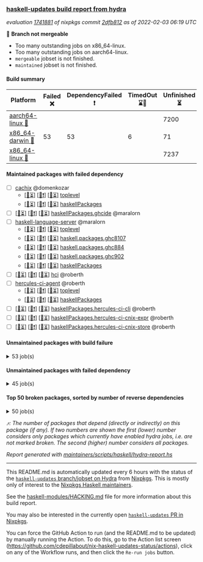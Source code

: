 ### [haskell-updates build report from hydra](https://hydra.nixos.org/jobset/nixpkgs/haskell-updates)
*evaluation [1741881](https://hydra.nixos.org/eval/1741881) of nixpkgs commit [2dfb812](https://github.com/NixOS/nixpkgs/commits/2dfb8125f9e5cdda24d9aa065bc0a2902c035dba) as of 2022-02-03 06:19 UTC*

:red_circle: **Branch not mergeable**
  * Too many outstanding jobs on x86_64-linux.
  * Too many outstanding jobs on aarch64-linux.
  * `mergeable` jobset is not finished.
  * `maintained` jobset is not finished.

#### Build summary

 | Platform | Failed :x: | DependencyFailed :heavy_exclamation_mark: | TimedOut :hourglass::no_entry_sign: | Unfinished :hourglass_flowing_sand: | Success :heavy_check_mark: | 
 | --- | --- | --- | --- | --- | --- | 
 | [aarch64-linux :iphone:](https://hydra.nixos.org/eval/1741881?filter=.aarch64-linux) |  |  |  | 7200 |  | 
 | [x86_64-darwin :apple:](https://hydra.nixos.org/eval/1741881?filter=.x86_64-darwin) | 53 | 53 | 6 | 71 | 6969 | 
 | [x86_64-linux :penguin:](https://hydra.nixos.org/eval/1741881?filter=.x86_64-linux) |  |  |  | 7237 | 12 | 
#### Maintained packages with failed dependency
- [ ] [cachix](https://hydra.nixos.org/eval/1741881?filter=cachix) @domenkozar
  - [[:iphone::hourglass_flowing_sand:]](https://hydra.nixos.org/build/166372352) [[:apple::heavy_exclamation_mark:]](https://hydra.nixos.org/build/166216842) [[:penguin::hourglass_flowing_sand:]](https://hydra.nixos.org/build/166384923) [toplevel](https://hydra.nixos.org/eval/1741881?filter=cachix)
  - [[:iphone::hourglass_flowing_sand:]](https://hydra.nixos.org/build/166381166) [[:apple::heavy_exclamation_mark:]](https://hydra.nixos.org/build/166216828) [[:penguin::hourglass_flowing_sand:]](https://hydra.nixos.org/build/166385700) [haskellPackages](https://hydra.nixos.org/eval/1741881?filter=haskellPackages.cachix)
- [ ] [[:iphone::hourglass_flowing_sand:]](https://hydra.nixos.org/build/166379152) [[:apple::heavy_exclamation_mark:]](https://hydra.nixos.org/build/166150049) [[:penguin::hourglass_flowing_sand:]](https://hydra.nixos.org/build/166375597) [haskellPackages.ghcide](https://hydra.nixos.org/eval/1741881?filter=haskellPackages.ghcide) @maralorn
- [ ] [haskell-language-server](https://hydra.nixos.org/eval/1741881?filter=haskell-language-server) @maralorn
  - [[:iphone::hourglass_flowing_sand:]](https://hydra.nixos.org/build/166379929) [[:apple::heavy_exclamation_mark:]](https://hydra.nixos.org/build/166148447) [[:penguin::hourglass_flowing_sand:]](https://hydra.nixos.org/build/166377370) [toplevel](https://hydra.nixos.org/eval/1741881?filter=haskell-language-server)
  - [[:iphone::hourglass_flowing_sand:]](https://hydra.nixos.org/build/166385163) [[:apple::heavy_exclamation_mark:]](https://hydra.nixos.org/build/166150339) [[:penguin::hourglass_flowing_sand:]](https://hydra.nixos.org/build/166373915) [haskell.packages.ghc8107](https://hydra.nixos.org/eval/1741881?filter=haskell.packages.ghc8107.haskell-language-server)
  - [[:iphone::hourglass_flowing_sand:]](https://hydra.nixos.org/build/166380644) [[:apple::heavy_exclamation_mark:]](https://hydra.nixos.org/build/166148017) [[:penguin::hourglass_flowing_sand:]](https://hydra.nixos.org/build/166378922) [haskell.packages.ghc884](https://hydra.nixos.org/eval/1741881?filter=haskell.packages.ghc884.haskell-language-server)
  - [[:iphone::hourglass_flowing_sand:]](https://hydra.nixos.org/build/166376918) [[:apple::heavy_exclamation_mark:]](https://hydra.nixos.org/build/166149203) [[:penguin::hourglass_flowing_sand:]](https://hydra.nixos.org/build/166378155) [haskell.packages.ghc902](https://hydra.nixos.org/eval/1741881?filter=haskell.packages.ghc902.haskell-language-server)
  - [[:iphone::hourglass_flowing_sand:]](https://hydra.nixos.org/build/166381791) [[:apple::heavy_exclamation_mark:]](https://hydra.nixos.org/build/166148625) [[:penguin::hourglass_flowing_sand:]](https://hydra.nixos.org/build/166381398) [haskellPackages](https://hydra.nixos.org/eval/1741881?filter=haskellPackages.haskell-language-server)
- [ ] [[:iphone::hourglass_flowing_sand:]](https://hydra.nixos.org/build/166380380) [[:apple::heavy_exclamation_mark:]](https://hydra.nixos.org/build/166216824) [[:penguin::hourglass_flowing_sand:]](https://hydra.nixos.org/build/166378731) [hci](https://hydra.nixos.org/eval/1741881?filter=hci) @roberth
- [ ] [hercules-ci-agent](https://hydra.nixos.org/eval/1741881?filter=hercules-ci-agent) @roberth
  - [[:iphone::hourglass_flowing_sand:]](https://hydra.nixos.org/build/166374566) [[:apple::heavy_exclamation_mark:]](https://hydra.nixos.org/build/166216862) [[:penguin::hourglass_flowing_sand:]](https://hydra.nixos.org/build/166378612) [toplevel](https://hydra.nixos.org/eval/1741881?filter=hercules-ci-agent)
  - [[:iphone::hourglass_flowing_sand:]](https://hydra.nixos.org/build/166375321) [[:apple::heavy_exclamation_mark:]](https://hydra.nixos.org/build/166216841) [[:penguin::hourglass_flowing_sand:]](https://hydra.nixos.org/build/166373237) [haskellPackages](https://hydra.nixos.org/eval/1741881?filter=haskellPackages.hercules-ci-agent)
- [ ] [[:iphone::hourglass_flowing_sand:]](https://hydra.nixos.org/build/166379105) [[:apple::heavy_exclamation_mark:]](https://hydra.nixos.org/build/166216849) [[:penguin::hourglass_flowing_sand:]](https://hydra.nixos.org/build/166373334) [haskellPackages.hercules-ci-cli](https://hydra.nixos.org/eval/1741881?filter=haskellPackages.hercules-ci-cli) @roberth
- [ ] [[:iphone::hourglass_flowing_sand:]](https://hydra.nixos.org/build/166375964) [[:apple::heavy_exclamation_mark:]](https://hydra.nixos.org/build/166216867) [[:penguin::hourglass_flowing_sand:]](https://hydra.nixos.org/build/166386843) [haskellPackages.hercules-ci-cnix-expr](https://hydra.nixos.org/eval/1741881?filter=haskellPackages.hercules-ci-cnix-expr) @roberth
- [ ] [[:iphone::hourglass_flowing_sand:]](https://hydra.nixos.org/build/166383354) [[:apple::heavy_exclamation_mark:]](https://hydra.nixos.org/build/166216844) [[:penguin::hourglass_flowing_sand:]](https://hydra.nixos.org/build/166377207) [haskellPackages.hercules-ci-cnix-store](https://hydra.nixos.org/eval/1741881?filter=haskellPackages.hercules-ci-cnix-store) @roberth
#### Unmaintained packages with build failure
<details><summary>53 job(s) </summary>

- [ ] [[:iphone::hourglass_flowing_sand:]](https://hydra.nixos.org/build/166374710) [[:apple::x:]](https://hydra.nixos.org/build/166148832) [[:penguin::hourglass_flowing_sand:]](https://hydra.nixos.org/build/166379247) [haskellPackages.hls-plugin-api](https://hydra.nixos.org/eval/1741881?filter=haskellPackages.hls-plugin-api)  :arrow_heading_up: 23 | 25
- [ ] [[:iphone::hourglass_flowing_sand:]](https://hydra.nixos.org/build/166372522) [[:apple::x:]](https://hydra.nixos.org/build/165500555) [[:penguin::hourglass_flowing_sand:]](https://hydra.nixos.org/build/166376400) [haskellPackages.thyme](https://hydra.nixos.org/eval/1741881?filter=haskellPackages.thyme)  :arrow_heading_up: 6 | 15
- [ ] [[:iphone::hourglass_flowing_sand:]](https://hydra.nixos.org/build/166384558) [[:apple::x:]](https://hydra.nixos.org/build/166150124) [[:penguin::hourglass_flowing_sand:]](https://hydra.nixos.org/build/166374889) [haskellPackages.nri-prelude](https://hydra.nixos.org/eval/1741881?filter=haskellPackages.nri-prelude)  :arrow_heading_up: 5 | 7
- [ ] [[:iphone::hourglass_flowing_sand:]](https://hydra.nixos.org/build/166383825) [[:apple::x:]](https://hydra.nixos.org/build/165493168) [[:penguin::hourglass_flowing_sand:]](https://hydra.nixos.org/build/166372762) [haskellPackages.exinst](https://hydra.nixos.org/eval/1741881?filter=haskellPackages.exinst)  :arrow_heading_up: 4 | 6
- [ ] [[:iphone::hourglass_flowing_sand:]](https://hydra.nixos.org/build/166379234) [[:apple::x:]](https://hydra.nixos.org/build/165659926) [[:penguin::hourglass_flowing_sand:]](https://hydra.nixos.org/build/166375668) [haskellPackages.ptr-poker](https://hydra.nixos.org/eval/1741881?filter=haskellPackages.ptr-poker)  :arrow_heading_up: 3 | 4
- [ ] [[:iphone::hourglass_flowing_sand:]](https://hydra.nixos.org/build/166384273) [[:apple::x:]](https://hydra.nixos.org/build/165492120) [[:penguin::hourglass_flowing_sand:]](https://hydra.nixos.org/build/166373187) [haskellPackages.free-vector-spaces](https://hydra.nixos.org/eval/1741881?filter=haskellPackages.free-vector-spaces)  :arrow_heading_up: 1 | 7
- [ ] [[:iphone::hourglass_flowing_sand:]](https://hydra.nixos.org/build/166385062) [[:apple::x:]](https://hydra.nixos.org/build/166149681) [[:penguin::hourglass_flowing_sand:]](https://hydra.nixos.org/build/166381644) [haskellPackages.lzlib](https://hydra.nixos.org/eval/1741881?filter=haskellPackages.lzlib)  :arrow_heading_up: 1 | 2
- [ ] [[:iphone::hourglass_flowing_sand:]](https://hydra.nixos.org/build/166375099) [[:apple::x:]](https://hydra.nixos.org/build/165493743) [[:penguin::hourglass_flowing_sand:]](https://hydra.nixos.org/build/166374805) [haskellPackages.easytensor](https://hydra.nixos.org/eval/1741881?filter=haskellPackages.easytensor)  :arrow_heading_up: 1 | 1
- [ ] [[:iphone::hourglass_flowing_sand:]](https://hydra.nixos.org/build/166376591) [[:apple::x:]](https://hydra.nixos.org/build/166149600) [[:penguin::hourglass_flowing_sand:]](https://hydra.nixos.org/build/166373920) [haskellPackages.gi-gdkx11](https://hydra.nixos.org/eval/1741881?filter=haskellPackages.gi-gdkx11)  :arrow_heading_up: 1 | 1
- [ ] [[:iphone::hourglass_flowing_sand:]](https://hydra.nixos.org/build/166376392) [[:apple::x:]](https://hydra.nixos.org/build/165500381) [[:penguin::hourglass_flowing_sand:]](https://hydra.nixos.org/build/166374847) [haskellPackages.keep-alive](https://hydra.nixos.org/eval/1741881?filter=haskellPackages.keep-alive)  :arrow_heading_up: 1 | 1
- [ ] [[:iphone::hourglass_flowing_sand:]](https://hydra.nixos.org/build/166377732) [[:apple::x:]](https://hydra.nixos.org/build/165504394) [[:penguin::hourglass_flowing_sand:]](https://hydra.nixos.org/build/166372942) [haskellPackages.opencv](https://hydra.nixos.org/eval/1741881?filter=haskellPackages.opencv)  :arrow_heading_up: 1 | 1
- [ ] [[:iphone::hourglass_flowing_sand:]](https://hydra.nixos.org/build/166385506) [[:apple::x:]](https://hydra.nixos.org/build/165503940) [[:penguin::hourglass_flowing_sand:]](https://hydra.nixos.org/build/166381194) [haskellPackages.pipes-zlib](https://hydra.nixos.org/eval/1741881?filter=haskellPackages.pipes-zlib)  :arrow_heading_up: 0 | 5
- [ ] [[:iphone::hourglass_flowing_sand:]](https://hydra.nixos.org/build/166372373) [[:apple::x:]](https://hydra.nixos.org/build/165497853) [[:penguin::hourglass_flowing_sand:]](https://hydra.nixos.org/build/166382188) [haskellPackages.hmidi](https://hydra.nixos.org/eval/1741881?filter=haskellPackages.hmidi)  :arrow_heading_up: 0 | 4
- [ ] [[:iphone::hourglass_flowing_sand:]](https://hydra.nixos.org/build/166384481) [[:apple::x:]](https://hydra.nixos.org/build/165502245) [[:penguin::hourglass_flowing_sand:]](https://hydra.nixos.org/build/166377080) [haskellPackages.zip](https://hydra.nixos.org/eval/1741881?filter=haskellPackages.zip)  :arrow_heading_up: 0 | 4
- [ ] [[:iphone::hourglass_flowing_sand:]](https://hydra.nixos.org/build/166373791) [[:apple::x:]](https://hydra.nixos.org/build/165503600) [[:penguin::hourglass_flowing_sand:]](https://hydra.nixos.org/build/166375234) [haskellPackages.posix-socket](https://hydra.nixos.org/eval/1741881?filter=haskellPackages.posix-socket)  :arrow_heading_up: 0 | 2
- [ ] [[:iphone::hourglass_flowing_sand:]](https://hydra.nixos.org/build/166376122) [[:apple::x:]](https://hydra.nixos.org/build/165485972) [[:penguin::hourglass_flowing_sand:]](https://hydra.nixos.org/build/166378832) [haskellPackages.hamid](https://hydra.nixos.org/eval/1741881?filter=haskellPackages.hamid)  :arrow_heading_up: 0 | 1
- [ ] [[:iphone::hourglass_flowing_sand:]](https://hydra.nixos.org/build/166373971) [[:apple::x:]](https://hydra.nixos.org/build/165487096) [[:penguin::hourglass_flowing_sand:]](https://hydra.nixos.org/build/166374798) [haskellPackages.hmatrix-morpheus](https://hydra.nixos.org/eval/1741881?filter=haskellPackages.hmatrix-morpheus)  :arrow_heading_up: 0 | 1
- [ ] [[:iphone::hourglass_flowing_sand:]](https://hydra.nixos.org/build/166382718) [[:apple::x:]](https://hydra.nixos.org/build/165506012) [[:penguin::hourglass_flowing_sand:]](https://hydra.nixos.org/build/166386950) [haskellPackages.huckleberry](https://hydra.nixos.org/eval/1741881?filter=haskellPackages.huckleberry)  :arrow_heading_up: 0 | 1
- [ ] [[:iphone::hourglass_flowing_sand:]](https://hydra.nixos.org/build/166385889) [[:apple::x:]](https://hydra.nixos.org/build/165496798) [[:penguin::hourglass_flowing_sand:]](https://hydra.nixos.org/build/166372631) [haskellPackages.openal-ffi](https://hydra.nixos.org/eval/1741881?filter=haskellPackages.openal-ffi)  :arrow_heading_up: 0 | 1
- [ ] [[:iphone::hourglass_flowing_sand:]](https://hydra.nixos.org/build/166373146) [[:apple::x:]](https://hydra.nixos.org/build/165493861) [[:penguin::hourglass_flowing_sand:]](https://hydra.nixos.org/build/166379457) [haskellPackages.select](https://hydra.nixos.org/eval/1741881?filter=haskellPackages.select)  :arrow_heading_up: 0 | 1
- [ ] [[:iphone::hourglass_flowing_sand:]](https://hydra.nixos.org/build/166377970) [[:apple::x:]](https://hydra.nixos.org/build/165492575) [[:penguin::hourglass_flowing_sand:]](https://hydra.nixos.org/build/166381372) [haskellPackages.sysinfo](https://hydra.nixos.org/eval/1741881?filter=haskellPackages.sysinfo)  :arrow_heading_up: 0 | 1
- [ ] [[:iphone::hourglass_flowing_sand:]](https://hydra.nixos.org/build/166386533) [[:apple::x:]](https://hydra.nixos.org/build/165500018) [[:penguin::hourglass_flowing_sand:]](https://hydra.nixos.org/build/166373474) [haskellPackages.FractalArt](https://hydra.nixos.org/eval/1741881?filter=haskellPackages.FractalArt) 
- [ ] [[:iphone::hourglass_flowing_sand:]](https://hydra.nixos.org/build/166383431) [[:apple::x:]](https://hydra.nixos.org/build/165497098) [[:penguin::hourglass_flowing_sand:]](https://hydra.nixos.org/build/166381035) [haskellPackages.chiphunk](https://hydra.nixos.org/eval/1741881?filter=haskellPackages.chiphunk) 
- [ ] [[:iphone::hourglass_flowing_sand:]](https://hydra.nixos.org/build/166378154) [[:apple::x:]](https://hydra.nixos.org/build/165501696) [[:penguin::hourglass_flowing_sand:]](https://hydra.nixos.org/build/166377146) [haskellPackages.diskhash](https://hydra.nixos.org/eval/1741881?filter=haskellPackages.diskhash) 
- [ ] [[:iphone::hourglass_flowing_sand:]](https://hydra.nixos.org/build/166380041) [[:apple::x:]](https://hydra.nixos.org/build/166149186) [[:penguin::hourglass_flowing_sand:]](https://hydra.nixos.org/build/166382717) [haskellPackages.epub-tools](https://hydra.nixos.org/eval/1741881?filter=haskellPackages.epub-tools) 
- [ ] [[:iphone::hourglass_flowing_sand:]](https://hydra.nixos.org/build/166382681) [[:apple::x:]](https://hydra.nixos.org/build/165504985) [[:penguin::hourglass_flowing_sand:]](https://hydra.nixos.org/build/166380835) [haskellPackages.float128](https://hydra.nixos.org/eval/1741881?filter=haskellPackages.float128) 
- [ ] [[:iphone::hourglass_flowing_sand:]](https://hydra.nixos.org/build/166373762) [[:apple::x:]](https://hydra.nixos.org/build/165485153) [[:penguin::hourglass_flowing_sand:]](https://hydra.nixos.org/build/166378803) [haskellPackages.gerrit](https://hydra.nixos.org/eval/1741881?filter=haskellPackages.gerrit) 
- [ ] [[:iphone::hourglass_flowing_sand:]](https://hydra.nixos.org/build/166380515) [[:apple::x:]](https://hydra.nixos.org/build/165500299) [[:penguin::hourglass_flowing_sand:]](https://hydra.nixos.org/build/166381306) [haskellPackages.gtk-traymanager](https://hydra.nixos.org/eval/1741881?filter=haskellPackages.gtk-traymanager) 
- [ ] [[:iphone::hourglass_flowing_sand:]](https://hydra.nixos.org/build/166374506) [[:apple::x:]](https://hydra.nixos.org/build/165485659) [[:penguin::hourglass_flowing_sand:]](https://hydra.nixos.org/build/166379150) [haskellPackages.hid](https://hydra.nixos.org/eval/1741881?filter=haskellPackages.hid) 
- [ ] [[:iphone::hourglass_flowing_sand:]](https://hydra.nixos.org/build/166379047) [[:apple::x:]](https://hydra.nixos.org/build/166150186) [[:penguin::hourglass_flowing_sand:]](https://hydra.nixos.org/build/166382101) [haskellPackages.highlight](https://hydra.nixos.org/eval/1741881?filter=haskellPackages.highlight) 
- [ ] [[:iphone::hourglass_flowing_sand:]](https://hydra.nixos.org/build/166382125) [[:apple::x:]](https://hydra.nixos.org/build/165485423) [[:penguin::hourglass_flowing_sand:]](https://hydra.nixos.org/build/166383929) [haskellPackages.hinotify-conduit](https://hydra.nixos.org/eval/1741881?filter=haskellPackages.hinotify-conduit) 
- [ ] [[:iphone::hourglass_flowing_sand:]](https://hydra.nixos.org/build/166373384) [[:apple::x:]](https://hydra.nixos.org/build/166148354) [[:penguin::hourglass_flowing_sand:]](https://hydra.nixos.org/build/166375596) [haskellPackages.hs](https://hydra.nixos.org/eval/1741881?filter=haskellPackages.hs) 
- [ ] [[:iphone::hourglass_flowing_sand:]](https://hydra.nixos.org/build/166379364) [[:apple::x:]](https://hydra.nixos.org/build/166149015) [[:penguin::hourglass_flowing_sand:]](https://hydra.nixos.org/build/166376904) [haskellPackages.hs-opentelemetry-instrumentation-persistent](https://hydra.nixos.org/eval/1741881?filter=haskellPackages.hs-opentelemetry-instrumentation-persistent) 
- [ ] [[:iphone::hourglass_flowing_sand:]](https://hydra.nixos.org/build/166382595) [[:apple::x:]](https://hydra.nixos.org/build/165501979) [[:penguin::hourglass_flowing_sand:]](https://hydra.nixos.org/build/166374434) [haskellPackages.hsshellscript](https://hydra.nixos.org/eval/1741881?filter=haskellPackages.hsshellscript) 
- [ ] [[:iphone::hourglass_flowing_sand:]](https://hydra.nixos.org/build/166386609) [[:apple::x:]](https://hydra.nixos.org/build/165488789) [[:penguin::hourglass_flowing_sand:]](https://hydra.nixos.org/build/166379235) [haskellPackages.hssourceinfo](https://hydra.nixos.org/eval/1741881?filter=haskellPackages.hssourceinfo) 
- [ ] [[:iphone::hourglass_flowing_sand:]](https://hydra.nixos.org/build/166379210) [[:apple::x:]](https://hydra.nixos.org/build/165498514) [[:penguin::hourglass_flowing_sand:]](https://hydra.nixos.org/build/166382219) [haskellPackages.ipcvar](https://hydra.nixos.org/eval/1741881?filter=haskellPackages.ipcvar) 
- [ ] [[:iphone::hourglass_flowing_sand:]](https://hydra.nixos.org/build/166380132) [[:apple::x:]](https://hydra.nixos.org/build/165491912) [[:penguin::hourglass_flowing_sand:]](https://hydra.nixos.org/build/166376932) [haskellPackages.linux-framebuffer](https://hydra.nixos.org/eval/1741881?filter=haskellPackages.linux-framebuffer) 
- [ ] [[:iphone::hourglass_flowing_sand:]](https://hydra.nixos.org/build/166381322) [[:apple::x:]](https://hydra.nixos.org/build/165502371) [[:penguin::hourglass_flowing_sand:]](https://hydra.nixos.org/build/166383897) [haskellPackages.mediawiki2latex](https://hydra.nixos.org/eval/1741881?filter=haskellPackages.mediawiki2latex) 
- [ ] [[:iphone::hourglass_flowing_sand:]](https://hydra.nixos.org/build/166384899) [[:apple::x:]](https://hydra.nixos.org/build/165495938) [[:penguin::hourglass_flowing_sand:]](https://hydra.nixos.org/build/166386100) [haskellPackages.mercury-api](https://hydra.nixos.org/eval/1741881?filter=haskellPackages.mercury-api) 
- [ ] [[:iphone::hourglass_flowing_sand:]](https://hydra.nixos.org/build/166385828) [[:apple::x:]](https://hydra.nixos.org/build/165485881) [[:penguin::hourglass_flowing_sand:]](https://hydra.nixos.org/build/166385214) [haskellPackages.nano-cryptr](https://hydra.nixos.org/eval/1741881?filter=haskellPackages.nano-cryptr) 
- [ ] [[:iphone::hourglass_flowing_sand:]](https://hydra.nixos.org/build/166382868) [[:apple::x:]](https://hydra.nixos.org/build/166148117) [[:penguin::hourglass_flowing_sand:]](https://hydra.nixos.org/build/166374153) [haskellPackages.persistent-pagination](https://hydra.nixos.org/eval/1741881?filter=haskellPackages.persistent-pagination) 
- [ ] [[:iphone::hourglass_flowing_sand:]](https://hydra.nixos.org/build/166382945) [[:apple::x:]](https://hydra.nixos.org/build/165501847) [[:penguin::hourglass_flowing_sand:]](https://hydra.nixos.org/build/166378250) [haskellPackages.ping-wrapper](https://hydra.nixos.org/eval/1741881?filter=haskellPackages.ping-wrapper) 
- [ ] [[:iphone::hourglass_flowing_sand:]](https://hydra.nixos.org/build/166385694) [[:apple::x:]](https://hydra.nixos.org/build/165492812) [[:penguin::hourglass_flowing_sand:]](https://hydra.nixos.org/build/166379107) [haskellPackages.posix-timer](https://hydra.nixos.org/eval/1741881?filter=haskellPackages.posix-timer) 
- [ ] [[:iphone::hourglass_flowing_sand:]](https://hydra.nixos.org/build/166384156) [[:apple::x:]](https://hydra.nixos.org/build/165494665) [[:penguin::hourglass_flowing_sand:]](https://hydra.nixos.org/build/166383337) [haskellPackages.procex](https://hydra.nixos.org/eval/1741881?filter=haskellPackages.procex) 
- [ ] [[:iphone::hourglass_flowing_sand:]](https://hydra.nixos.org/build/166382412) [[:apple::x:]](https://hydra.nixos.org/build/165493255) [[:penguin::hourglass_flowing_sand:]](https://hydra.nixos.org/build/166380038) [haskellPackages.pthread](https://hydra.nixos.org/eval/1741881?filter=haskellPackages.pthread) 
- [ ] [[:iphone::hourglass_flowing_sand:]](https://hydra.nixos.org/build/166376482) [[:apple::x:]](https://hydra.nixos.org/build/166148274) [[:penguin::hourglass_flowing_sand:]](https://hydra.nixos.org/build/166372733) [haskellPackages.sandwich-webdriver](https://hydra.nixos.org/eval/1741881?filter=haskellPackages.sandwich-webdriver) 
- [ ] [[:iphone::hourglass_flowing_sand:]](https://hydra.nixos.org/build/166380712) [[:apple::x:]](https://hydra.nixos.org/build/165499719) [[:penguin::hourglass_flowing_sand:]](https://hydra.nixos.org/build/166373099) [haskellPackages.sfml-audio](https://hydra.nixos.org/eval/1741881?filter=haskellPackages.sfml-audio) 
- [ ] [[:iphone::hourglass_flowing_sand:]](https://hydra.nixos.org/build/166386206) [[:apple::x:]](https://hydra.nixos.org/build/165495485) [[:penguin::hourglass_flowing_sand:]](https://hydra.nixos.org/build/166380317) [haskellPackages.shared-memory](https://hydra.nixos.org/eval/1741881?filter=haskellPackages.shared-memory) 
- [ ] [[:iphone::hourglass_flowing_sand:]](https://hydra.nixos.org/build/166375957) [[:apple::x:]](https://hydra.nixos.org/build/165500791) [[:penguin::hourglass_flowing_sand:]](https://hydra.nixos.org/build/166372454) [haskellPackages.tailfile-hinotify](https://hydra.nixos.org/eval/1741881?filter=haskellPackages.tailfile-hinotify) 
- [ ] [[:iphone::hourglass_flowing_sand:]](https://hydra.nixos.org/build/166380512) [[:apple::x:]](https://hydra.nixos.org/build/165500226) [[:penguin::hourglass_flowing_sand:]](https://hydra.nixos.org/build/166383521) [haskellPackages.xmonad-utils](https://hydra.nixos.org/eval/1741881?filter=haskellPackages.xmonad-utils) 
- [ ] [[:iphone::hourglass_flowing_sand:]](https://hydra.nixos.org/build/166380177) [[:apple::x:]](https://hydra.nixos.org/build/165501083) [[:penguin::hourglass_flowing_sand:]](https://hydra.nixos.org/build/166383726) [haskellPackages.yoga](https://hydra.nixos.org/eval/1741881?filter=haskellPackages.yoga) 
- [ ] [[:iphone::hourglass_flowing_sand:]](https://hydra.nixos.org/build/166379534) [[:apple::x:]](https://hydra.nixos.org/build/165500983) [[:penguin::hourglass_flowing_sand:]](https://hydra.nixos.org/build/166373353) [haskellPackages.zot](https://hydra.nixos.org/eval/1741881?filter=haskellPackages.zot) 
- [ ] [[:iphone::hourglass_flowing_sand:]](https://hydra.nixos.org/build/166376753) [[:apple::x:]](https://hydra.nixos.org/build/165485793) [[:penguin::hourglass_flowing_sand:]](https://hydra.nixos.org/build/166374219) [haskellPackages.zxcvbn-c](https://hydra.nixos.org/eval/1741881?filter=haskellPackages.zxcvbn-c) 
</details>

#### Unmaintained packages with failed dependency
<details><summary>45 job(s) </summary>

- [ ] [[:iphone::hourglass_flowing_sand:]](https://hydra.nixos.org/build/166382818) [[:apple::heavy_exclamation_mark:]](https://hydra.nixos.org/build/166148869) [[:penguin::hourglass_flowing_sand:]](https://hydra.nixos.org/build/166381827) [haskellPackages.nri-env-parser](https://hydra.nixos.org/eval/1741881?filter=haskellPackages.nri-env-parser)  :arrow_heading_up: 4 | 6
- [ ] [[:iphone::hourglass_flowing_sand:]](https://hydra.nixos.org/build/166384620) [[:apple::heavy_exclamation_mark:]](https://hydra.nixos.org/build/166149931) [[:penguin::hourglass_flowing_sand:]](https://hydra.nixos.org/build/166377017) [haskellPackages.nri-observability](https://hydra.nixos.org/eval/1741881?filter=haskellPackages.nri-observability)  :arrow_heading_up: 3 | 5
- [ ] [[:iphone::hourglass_flowing_sand:]](https://hydra.nixos.org/build/166377951) [[:apple::heavy_exclamation_mark:]](https://hydra.nixos.org/build/166149726) [[:penguin::hourglass_flowing_sand:]](https://hydra.nixos.org/build/166384448) [haskellPackages.hls-explicit-imports-plugin](https://hydra.nixos.org/eval/1741881?filter=haskellPackages.hls-explicit-imports-plugin)  :arrow_heading_up: 2 | 2
- [ ] [[:iphone::hourglass_flowing_sand:]](https://hydra.nixos.org/build/166382174) [[:apple::heavy_exclamation_mark:]](https://hydra.nixos.org/build/165661573) [[:penguin::hourglass_flowing_sand:]](https://hydra.nixos.org/build/166374275) [haskellPackages.jsonifier](https://hydra.nixos.org/eval/1741881?filter=haskellPackages.jsonifier)  :arrow_heading_up: 2 | 2
- [ ] [[:iphone::hourglass_flowing_sand:]](https://hydra.nixos.org/build/166376252) [[:apple::heavy_exclamation_mark:]](https://hydra.nixos.org/build/166148316) [[:penguin::hourglass_flowing_sand:]](https://hydra.nixos.org/build/166385929) [haskellPackages.hls-retrie-plugin](https://hydra.nixos.org/eval/1741881?filter=haskellPackages.hls-retrie-plugin)  :arrow_heading_up: 1 | 2
- [ ] [[:iphone::hourglass_flowing_sand:]](https://hydra.nixos.org/build/166377530) [[:apple::heavy_exclamation_mark:]](https://hydra.nixos.org/build/166147838) [[:penguin::hourglass_flowing_sand:]](https://hydra.nixos.org/build/166385158) [haskellPackages.hls-alternate-number-format-plugin](https://hydra.nixos.org/eval/1741881?filter=haskellPackages.hls-alternate-number-format-plugin)  :arrow_heading_up: 1 | 1
- [ ] [[:iphone::hourglass_flowing_sand:]](https://hydra.nixos.org/build/166386722) [[:apple::heavy_exclamation_mark:]](https://hydra.nixos.org/build/166148200) [[:penguin::hourglass_flowing_sand:]](https://hydra.nixos.org/build/166386318) [haskellPackages.hls-brittany-plugin](https://hydra.nixos.org/eval/1741881?filter=haskellPackages.hls-brittany-plugin)  :arrow_heading_up: 1 | 1
- [ ] [[:iphone::hourglass_flowing_sand:]](https://hydra.nixos.org/build/166373253) [[:apple::heavy_exclamation_mark:]](https://hydra.nixos.org/build/166149300) [[:penguin::hourglass_flowing_sand:]](https://hydra.nixos.org/build/166384173) [haskellPackages.hls-call-hierarchy-plugin](https://hydra.nixos.org/eval/1741881?filter=haskellPackages.hls-call-hierarchy-plugin)  :arrow_heading_up: 1 | 1
- [ ] [[:iphone::hourglass_flowing_sand:]](https://hydra.nixos.org/build/166372773) [[:apple::heavy_exclamation_mark:]](https://hydra.nixos.org/build/166148194) [[:penguin::hourglass_flowing_sand:]](https://hydra.nixos.org/build/166378052) [haskellPackages.hls-class-plugin](https://hydra.nixos.org/eval/1741881?filter=haskellPackages.hls-class-plugin)  :arrow_heading_up: 1 | 1
- [ ] [[:iphone::hourglass_flowing_sand:]](https://hydra.nixos.org/build/166384720) [[:apple::heavy_exclamation_mark:]](https://hydra.nixos.org/build/166148039) [[:penguin::hourglass_flowing_sand:]](https://hydra.nixos.org/build/166374342) [haskellPackages.hls-eval-plugin](https://hydra.nixos.org/eval/1741881?filter=haskellPackages.hls-eval-plugin)  :arrow_heading_up: 1 | 1
- [ ] [[:iphone::hourglass_flowing_sand:]](https://hydra.nixos.org/build/166375418) [[:apple::heavy_exclamation_mark:]](https://hydra.nixos.org/build/166149765) [[:penguin::hourglass_flowing_sand:]](https://hydra.nixos.org/build/166384214) [haskellPackages.hls-floskell-plugin](https://hydra.nixos.org/eval/1741881?filter=haskellPackages.hls-floskell-plugin)  :arrow_heading_up: 1 | 1
- [ ] [[:iphone::hourglass_flowing_sand:]](https://hydra.nixos.org/build/166372994) [[:apple::heavy_exclamation_mark:]](https://hydra.nixos.org/build/166150037) [[:penguin::hourglass_flowing_sand:]](https://hydra.nixos.org/build/166381085) [haskellPackages.hls-fourmolu-plugin](https://hydra.nixos.org/eval/1741881?filter=haskellPackages.hls-fourmolu-plugin)  :arrow_heading_up: 1 | 1
- [ ] [[:iphone::hourglass_flowing_sand:]](https://hydra.nixos.org/build/166375646) [[:apple::heavy_exclamation_mark:]](https://hydra.nixos.org/build/166149243) [[:penguin::hourglass_flowing_sand:]](https://hydra.nixos.org/build/166386676) [haskellPackages.hls-haddock-comments-plugin](https://hydra.nixos.org/eval/1741881?filter=haskellPackages.hls-haddock-comments-plugin)  :arrow_heading_up: 1 | 1
- [ ] [[:iphone::hourglass_flowing_sand:]](https://hydra.nixos.org/build/166386479) [[:apple::heavy_exclamation_mark:]](https://hydra.nixos.org/build/166148934) [[:penguin::hourglass_flowing_sand:]](https://hydra.nixos.org/build/166379380) [haskellPackages.hls-hlint-plugin](https://hydra.nixos.org/eval/1741881?filter=haskellPackages.hls-hlint-plugin)  :arrow_heading_up: 1 | 1
- [ ] [[:iphone::hourglass_flowing_sand:]](https://hydra.nixos.org/build/166384075) [[:apple::heavy_exclamation_mark:]](https://hydra.nixos.org/build/166148866) [[:penguin::hourglass_flowing_sand:]](https://hydra.nixos.org/build/166376553) [haskellPackages.hls-module-name-plugin](https://hydra.nixos.org/eval/1741881?filter=haskellPackages.hls-module-name-plugin)  :arrow_heading_up: 1 | 1
- [ ] [[:iphone::hourglass_flowing_sand:]](https://hydra.nixos.org/build/166378948) [[:apple::heavy_exclamation_mark:]](https://hydra.nixos.org/build/166149923) [[:penguin::hourglass_flowing_sand:]](https://hydra.nixos.org/build/166377090) [haskellPackages.hls-ormolu-plugin](https://hydra.nixos.org/eval/1741881?filter=haskellPackages.hls-ormolu-plugin)  :arrow_heading_up: 1 | 1
- [ ] [[:iphone::hourglass_flowing_sand:]](https://hydra.nixos.org/build/166374977) [[:apple::heavy_exclamation_mark:]](https://hydra.nixos.org/build/166148291) [[:penguin::hourglass_flowing_sand:]](https://hydra.nixos.org/build/166373708) [haskellPackages.hls-pragmas-plugin](https://hydra.nixos.org/eval/1741881?filter=haskellPackages.hls-pragmas-plugin)  :arrow_heading_up: 1 | 1
- [ ] [[:iphone::hourglass_flowing_sand:]](https://hydra.nixos.org/build/166373561) [[:apple::heavy_exclamation_mark:]](https://hydra.nixos.org/build/166149340) [[:penguin::hourglass_flowing_sand:]](https://hydra.nixos.org/build/166373947) [haskellPackages.hls-qualify-imported-names-plugin](https://hydra.nixos.org/eval/1741881?filter=haskellPackages.hls-qualify-imported-names-plugin)  :arrow_heading_up: 1 | 1
- [ ] [[:iphone::hourglass_flowing_sand:]](https://hydra.nixos.org/build/166380365) [[:apple::heavy_exclamation_mark:]](https://hydra.nixos.org/build/166149549) [[:penguin::hourglass_flowing_sand:]](https://hydra.nixos.org/build/166373139) [haskellPackages.hls-refine-imports-plugin](https://hydra.nixos.org/eval/1741881?filter=haskellPackages.hls-refine-imports-plugin)  :arrow_heading_up: 1 | 1
- [ ] [[:iphone::hourglass_flowing_sand:]](https://hydra.nixos.org/build/166382153) [[:apple::heavy_exclamation_mark:]](https://hydra.nixos.org/build/166150036) [[:penguin::hourglass_flowing_sand:]](https://hydra.nixos.org/build/166374289) [haskellPackages.hls-selection-range-plugin](https://hydra.nixos.org/eval/1741881?filter=haskellPackages.hls-selection-range-plugin)  :arrow_heading_up: 1 | 1
- [ ] [[:iphone::hourglass_flowing_sand:]](https://hydra.nixos.org/build/166381610) [[:apple::heavy_exclamation_mark:]](https://hydra.nixos.org/build/166150253) [[:penguin::hourglass_flowing_sand:]](https://hydra.nixos.org/build/166384877) [haskellPackages.hls-splice-plugin](https://hydra.nixos.org/eval/1741881?filter=haskellPackages.hls-splice-plugin)  :arrow_heading_up: 1 | 1
- [ ] [[:iphone::hourglass_flowing_sand:]](https://hydra.nixos.org/build/166377618) [[:apple::heavy_exclamation_mark:]](https://hydra.nixos.org/build/166148050) [[:penguin::hourglass_flowing_sand:]](https://hydra.nixos.org/build/166373222) [haskellPackages.hls-stylish-haskell-plugin](https://hydra.nixos.org/eval/1741881?filter=haskellPackages.hls-stylish-haskell-plugin)  :arrow_heading_up: 1 | 1
- [ ] [[:iphone::hourglass_flowing_sand:]](https://hydra.nixos.org/build/166373652) [[:apple::heavy_exclamation_mark:]](https://hydra.nixos.org/build/166149991) [[:penguin::hourglass_flowing_sand:]](https://hydra.nixos.org/build/166375854) [haskellPackages.hls-tactics-plugin](https://hydra.nixos.org/eval/1741881?filter=haskellPackages.hls-tactics-plugin)  :arrow_heading_up: 1 | 1
- [ ] [[:iphone::hourglass_flowing_sand:]](https://hydra.nixos.org/build/166386262) [[:apple::heavy_exclamation_mark:]](https://hydra.nixos.org/build/166148831) [[:penguin::hourglass_flowing_sand:]](https://hydra.nixos.org/build/166374165) [haskellPackages.nri-redis](https://hydra.nixos.org/eval/1741881?filter=haskellPackages.nri-redis)  :arrow_heading_up: 1 | 1
- [ ] [[:iphone::hourglass_flowing_sand:]](https://hydra.nixos.org/build/166375616) [[:apple::heavy_exclamation_mark:]](https://hydra.nixos.org/build/166149425) [[:penguin::hourglass_flowing_sand:]](https://hydra.nixos.org/build/166386244) [haskellPackages.opentelemetry-extra](https://hydra.nixos.org/eval/1741881?filter=haskellPackages.opentelemetry-extra)  :arrow_heading_up: 1 | 1
- [ ] [[:iphone::hourglass_flowing_sand:]](https://hydra.nixos.org/build/166382874) [[:apple::heavy_exclamation_mark:]](https://hydra.nixos.org/build/165492524) [[:penguin::hourglass_flowing_sand:]](https://hydra.nixos.org/build/166376259) [haskellPackages.orgmode-parse](https://hydra.nixos.org/eval/1741881?filter=haskellPackages.orgmode-parse)  :arrow_heading_up: 1 | 1
- [ ] [[:iphone::hourglass_flowing_sand:]](https://hydra.nixos.org/build/166386618) [[:apple::heavy_exclamation_mark:]](https://hydra.nixos.org/build/165485204) [[:penguin::hourglass_flowing_sand:]](https://hydra.nixos.org/build/166386642) [haskellPackages.dde](https://hydra.nixos.org/eval/1741881?filter=haskellPackages.dde)  :arrow_heading_up: 0 | 1
- [ ] [[:iphone::hourglass_flowing_sand:]](https://hydra.nixos.org/build/166383305) [[:apple::heavy_exclamation_mark:]](https://hydra.nixos.org/build/166150310) [[:penguin::hourglass_flowing_sand:]](https://hydra.nixos.org/build/166385261) [haskellPackages.keenser](https://hydra.nixos.org/eval/1741881?filter=haskellPackages.keenser)  :arrow_heading_up: 0 | 1
- [ ] [[:iphone::hourglass_flowing_sand:]](https://hydra.nixos.org/build/166375560) [[:apple::heavy_exclamation_mark:]](https://hydra.nixos.org/build/166148922) [[:penguin::hourglass_flowing_sand:]](https://hydra.nixos.org/build/166380978) [haskellPackages.antiope-es](https://hydra.nixos.org/eval/1741881?filter=haskellPackages.antiope-es) 
- [ ] [[:iphone::hourglass_flowing_sand:]](https://hydra.nixos.org/build/166374985) [[:apple::heavy_exclamation_mark:]](https://hydra.nixos.org/build/166149850) [[:penguin::hourglass_flowing_sand:]](https://hydra.nixos.org/build/166381647) [haskellPackages.cpkg](https://hydra.nixos.org/eval/1741881?filter=haskellPackages.cpkg) 
- [ ] [[:iphone::hourglass_flowing_sand:]](https://hydra.nixos.org/build/166382550) [[:apple::heavy_exclamation_mark:]](https://hydra.nixos.org/build/165494909) [[:penguin::hourglass_flowing_sand:]](https://hydra.nixos.org/build/166381992) [haskellPackages.easytensor-vulkan](https://hydra.nixos.org/eval/1741881?filter=haskellPackages.easytensor-vulkan) 
- [ ] [[:iphone::hourglass_flowing_sand:]](https://hydra.nixos.org/build/166379026) [[:apple::heavy_exclamation_mark:]](https://hydra.nixos.org/build/165499247) [[:penguin::hourglass_flowing_sand:]](https://hydra.nixos.org/build/166373095) [haskellPackages.exinst-aeson](https://hydra.nixos.org/eval/1741881?filter=haskellPackages.exinst-aeson) 
- [ ] [[:iphone::hourglass_flowing_sand:]](https://hydra.nixos.org/build/166386535) [[:apple::heavy_exclamation_mark:]](https://hydra.nixos.org/build/165487892) [[:penguin::hourglass_flowing_sand:]](https://hydra.nixos.org/build/166380596) [haskellPackages.exinst-bytes](https://hydra.nixos.org/eval/1741881?filter=haskellPackages.exinst-bytes) 
- [ ] [[:iphone::hourglass_flowing_sand:]](https://hydra.nixos.org/build/166377108) [[:apple::heavy_exclamation_mark:]](https://hydra.nixos.org/build/165491391) [[:penguin::hourglass_flowing_sand:]](https://hydra.nixos.org/build/166385047) [haskellPackages.exinst-cereal](https://hydra.nixos.org/eval/1741881?filter=haskellPackages.exinst-cereal) 
- [ ] [[:iphone::hourglass_flowing_sand:]](https://hydra.nixos.org/build/166380599) [[:apple::heavy_exclamation_mark:]](https://hydra.nixos.org/build/165488797) [[:penguin::hourglass_flowing_sand:]](https://hydra.nixos.org/build/166374950) [haskellPackages.exinst-serialise](https://hydra.nixos.org/eval/1741881?filter=haskellPackages.exinst-serialise) 
- [ ] [[:iphone::hourglass_flowing_sand:]](https://hydra.nixos.org/build/166374645) [[:apple::heavy_exclamation_mark:]](https://hydra.nixos.org/build/165493308) [[:penguin::hourglass_flowing_sand:]](https://hydra.nixos.org/build/166380024) [haskellPackages.fastparser](https://hydra.nixos.org/eval/1741881?filter=haskellPackages.fastparser) 
- [ ] [[:iphone::hourglass_flowing_sand:]](https://hydra.nixos.org/build/166373588) [[:apple::heavy_exclamation_mark:]](https://hydra.nixos.org/build/166148237) [[:penguin::hourglass_flowing_sand:]](https://hydra.nixos.org/build/166381363) [haskellPackages.hls-test-utils](https://hydra.nixos.org/eval/1741881?filter=haskellPackages.hls-test-utils) 
- [ ] [[:iphone::hourglass_flowing_sand:]](https://hydra.nixos.org/build/166383358) [[:apple::heavy_exclamation_mark:]](https://hydra.nixos.org/build/166150157) [[:penguin::hourglass_flowing_sand:]](https://hydra.nixos.org/build/166386452) [haskellPackages.nri-http](https://hydra.nixos.org/eval/1741881?filter=haskellPackages.nri-http) 
- [ ] [[:iphone::hourglass_flowing_sand:]](https://hydra.nixos.org/build/166376777) [[:apple::heavy_exclamation_mark:]](https://hydra.nixos.org/build/166149270) [[:penguin::hourglass_flowing_sand:]](https://hydra.nixos.org/build/166377178) [haskellPackages.nri-test-encoding](https://hydra.nixos.org/eval/1741881?filter=haskellPackages.nri-test-encoding) 
- [ ] [[:iphone::hourglass_flowing_sand:]](https://hydra.nixos.org/build/166377684) [[:apple::heavy_exclamation_mark:]](https://hydra.nixos.org/build/165500357) [[:penguin::hourglass_flowing_sand:]](https://hydra.nixos.org/build/166377736) [haskellPackages.opencv-extra](https://hydra.nixos.org/eval/1741881?filter=haskellPackages.opencv-extra) 
- [ ] [[:iphone::hourglass_flowing_sand:]](https://hydra.nixos.org/build/166385920) [[:apple::heavy_exclamation_mark:]](https://hydra.nixos.org/build/166149744) [[:penguin::hourglass_flowing_sand:]](https://hydra.nixos.org/build/166385883) [haskellPackages.opentelemetry-lightstep](https://hydra.nixos.org/eval/1741881?filter=haskellPackages.opentelemetry-lightstep) 
- [ ] [[:iphone::hourglass_flowing_sand:]](https://hydra.nixos.org/build/166374413) [[:apple::heavy_exclamation_mark:]](https://hydra.nixos.org/build/166148448) [[:penguin::hourglass_flowing_sand:]](https://hydra.nixos.org/build/166376550) [haskellPackages.orgstat](https://hydra.nixos.org/eval/1741881?filter=haskellPackages.orgstat) 
- [ ] [[:iphone::hourglass_flowing_sand:]](https://hydra.nixos.org/build/166374296) [[:apple::heavy_exclamation_mark:]](https://hydra.nixos.org/build/165505387) [[:penguin::hourglass_flowing_sand:]](https://hydra.nixos.org/build/166383572) [haskellPackages.postgresql-replicant](https://hydra.nixos.org/eval/1741881?filter=haskellPackages.postgresql-replicant) 
- [ ] [[:iphone::hourglass_flowing_sand:]](https://hydra.nixos.org/build/166374958) [[:apple::heavy_exclamation_mark:]](https://hydra.nixos.org/build/166150008) [[:penguin::hourglass_flowing_sand:]](https://hydra.nixos.org/build/166385825) [haskellPackages.scan-metadata](https://hydra.nixos.org/eval/1741881?filter=haskellPackages.scan-metadata) 
- [ ] [[:iphone::hourglass_flowing_sand:]](https://hydra.nixos.org/build/166377852) [[:apple::heavy_exclamation_mark:]](https://hydra.nixos.org/build/165493217) [[:penguin::hourglass_flowing_sand:]](https://hydra.nixos.org/build/166385708) [haskellPackages.xbattbar](https://hydra.nixos.org/eval/1741881?filter=haskellPackages.xbattbar) 
</details>

#### Top 50 broken packages, sorted by number of reverse dependencies
<details><summary>50 job(s) </summary>

[haskell98](https://packdeps.haskellers.com/reverse/haskell98) :arrow_heading_up: 153  
[enumerator](https://packdeps.haskellers.com/reverse/enumerator) :arrow_heading_up: 56  
[derive](https://packdeps.haskellers.com/reverse/derive) :arrow_heading_up: 48  
[parseargs](https://packdeps.haskellers.com/reverse/parseargs) :arrow_heading_up: 42  
[MonadCatchIO-transformers](https://packdeps.haskellers.com/reverse/MonadCatchIO-transformers) :arrow_heading_up: 41  
[bytesmith](https://packdeps.haskellers.com/reverse/bytesmith) :arrow_heading_up: 38  
[data-lens](https://packdeps.haskellers.com/reverse/data-lens) :arrow_heading_up: 33  
[distributed-process](https://packdeps.haskellers.com/reverse/distributed-process) :arrow_heading_up: 30  
[iteratee](https://packdeps.haskellers.com/reverse/iteratee) :arrow_heading_up: 29  
[jmacro](https://packdeps.haskellers.com/reverse/jmacro) :arrow_heading_up: 29  
[ip](https://packdeps.haskellers.com/reverse/ip) :arrow_heading_up: 28  
[either-unwrap](https://packdeps.haskellers.com/reverse/either-unwrap) :arrow_heading_up: 25  
[HList](https://packdeps.haskellers.com/reverse/HList) :arrow_heading_up: 23  
[SciBaseTypes](https://packdeps.haskellers.com/reverse/SciBaseTypes) :arrow_heading_up: 22  
[haskelldb](https://packdeps.haskellers.com/reverse/haskelldb) :arrow_heading_up: 22  
[hsc3](https://packdeps.haskellers.com/reverse/hsc3) :arrow_heading_up: 22  
[wxdirect](https://packdeps.haskellers.com/reverse/wxdirect) :arrow_heading_up: 22  
[BiobaseTypes](https://packdeps.haskellers.com/reverse/BiobaseTypes) :arrow_heading_up: 21  
[wxc](https://packdeps.haskellers.com/reverse/wxc) :arrow_heading_up: 21  
[biocore](https://packdeps.haskellers.com/reverse/biocore) :arrow_heading_up: 20  
[secp256k1-haskell](https://packdeps.haskellers.com/reverse/secp256k1-haskell) :arrow_heading_up: 20  
[wxcore](https://packdeps.haskellers.com/reverse/wxcore) :arrow_heading_up: 20  
[attoparsec-enumerator](https://packdeps.haskellers.com/reverse/attoparsec-enumerator) :arrow_heading_up: 19  
[bytestring-show](https://packdeps.haskellers.com/reverse/bytestring-show) :arrow_heading_up: 19  
[wx](https://packdeps.haskellers.com/reverse/wx) :arrow_heading_up: 19  
[BiobaseENA](https://packdeps.haskellers.com/reverse/BiobaseENA) :arrow_heading_up: 18  
[asn1-data](https://packdeps.haskellers.com/reverse/asn1-data) :arrow_heading_up: 18  
[dbus-core](https://packdeps.haskellers.com/reverse/dbus-core) :arrow_heading_up: 18  
[gtksourceview2](https://packdeps.haskellers.com/reverse/gtksourceview2) :arrow_heading_up: 18  
[numhask](https://packdeps.haskellers.com/reverse/numhask) :arrow_heading_up: 18  
[BiobaseXNA](https://packdeps.haskellers.com/reverse/BiobaseXNA) :arrow_heading_up: 17  
[HGamer3D-Data](https://packdeps.haskellers.com/reverse/HGamer3D-Data) :arrow_heading_up: 17  
[certificate](https://packdeps.haskellers.com/reverse/certificate) :arrow_heading_up: 17  
[clash-prelude](https://packdeps.haskellers.com/reverse/clash-prelude) :arrow_heading_up: 17  
[dbus-client](https://packdeps.haskellers.com/reverse/dbus-client) :arrow_heading_up: 17  
[gconf](https://packdeps.haskellers.com/reverse/gconf) :arrow_heading_up: 17  
[gtk-serialized-event](https://packdeps.haskellers.com/reverse/gtk-serialized-event) :arrow_heading_up: 17  
[uuid-orphans](https://packdeps.haskellers.com/reverse/uuid-orphans) :arrow_heading_up: 17  
[cuda](https://packdeps.haskellers.com/reverse/cuda) :arrow_heading_up: 16  
[happstack-jmacro](https://packdeps.haskellers.com/reverse/happstack-jmacro) :arrow_heading_up: 16  
[manatee-core](https://packdeps.haskellers.com/reverse/manatee-core) :arrow_heading_up: 16  
[monads-fd](https://packdeps.haskellers.com/reverse/monads-fd) :arrow_heading_up: 16  
[murmur3](https://packdeps.haskellers.com/reverse/murmur3) :arrow_heading_up: 16  
[tls-extra](https://packdeps.haskellers.com/reverse/tls-extra) :arrow_heading_up: 16  
[ADPfusion](https://packdeps.haskellers.com/reverse/ADPfusion) :arrow_heading_up: 15  
[MaybeT](https://packdeps.haskellers.com/reverse/MaybeT) :arrow_heading_up: 15  
[blaze-builder-enumerator](https://packdeps.haskellers.com/reverse/blaze-builder-enumerator) :arrow_heading_up: 15  
[hetero-dict](https://packdeps.haskellers.com/reverse/hetero-dict) :arrow_heading_up: 15  
[hsx-jmacro](https://packdeps.haskellers.com/reverse/hsx-jmacro) :arrow_heading_up: 15  
[apiary](https://packdeps.haskellers.com/reverse/apiary) :arrow_heading_up: 14  
</details>


*:arrow_heading_up:: The number of packages that depend (directly or indirectly) on this package (if any). If two numbers are shown the first (lower) number considers only packages which currently have enabled hydra jobs, i.e. are not marked broken. The second (higher) number considers all packages.*

*Report generated with [maintainers/scripts/haskell/hydra-report.hs](https://github.com/NixOS/nixpkgs/blob/haskell-updates/maintainers/scripts/haskell/hydra-report.sh)*


----------------------------------------------------------------------

This README.md is automatically updated every 6 hours with the status of the
[`haskell-updates` branch/jobset on Hydra](https://hydra.nixos.org/jobset/nixpkgs/haskell-updates)
from [Nixpkgs](https://github.com/NixOS/nixpkgs).  This is mostly only of
interest to the [Nixpkgs Haskell maintainers](https://github.com/orgs/NixOS/teams/haskell).

See the
[haskell-modules/HACKING.md](https://github.com/NixOS/nixpkgs/blob/haskell-updates/pkgs/development/haskell-modules/HACKING.md)
file for more information about this build report.

You may also be interested in the currently open
[`haskell-updates` PR in Nixpkgs](https://github.com/nixos/nixpkgs/pulls?q=is%3Apr+is%3Aopen+head%3Ahaskell-updates).

You can force the GitHub Action to run (and the README.md to be updated) by
manually running the Action.  To do this, go to the Action list screen
(https://github.com/cdepillabout/nix-haskell-updates-status/actions),
click on any of the Workflow runs, and then click the `Re-run jobs` button.
